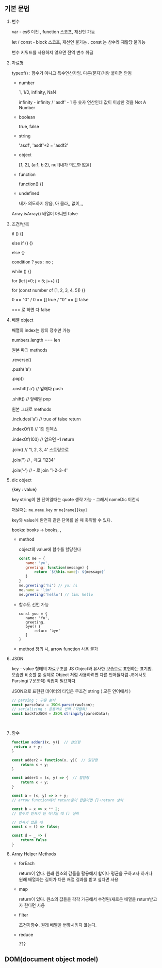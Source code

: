 ## 기본 문법

1. 변수

   var - es6 이전 , function 스코프, 재선언 가능

   let / const - block 스코프, 재선언 불가능 . const 는 상수라 재할당 불가능

   변수 키워드를 사용하지 않으면 전역 변수 취급

   

2. 자료형

   typeof()  : 함수가 아니고 특수연산자임. 다른(문자)거랑 붙이면 안됨

   * number

     1, 1/0, infinity, NaN 

     infinity - infinity / 'asdf' - 1 등 숫자 연산인데 값이 이상한 것을 Not A Number

   * boolean

     true, false

   * string

     'asdf', 'asdf'+2 = 'asdf2'

   * object

     [1, 2], {a:1, b:2}, null(내가 의도한 없음)

   * function

     function() {}

   * undefined

     내가 의도하지 않음, 아 몰라,, 없어,,,

   Array.isArray() 배열이 아니면 false



3. 조건/반복

   if () {}

   else if  () {}

   else {}

   condition ? yes : no ;

   while () {}

   for (let j=0; j < 5; j++) {}

   for (const number of [1, 2, 3, 4, 5]) {}

   0 == "0" / 0 == [] true / "0" == [] false

   === 로 하면 다 false

   

4. 배열 object

   배열의 index는 양의 정수만 가능

   numbers.length  === len

   

   원본 파괴 methods

   .reverse()

   .push('a')

   .pop()

   .unshift('a')  // 앞에다 push

   .shift()  // 앞에껄 pop

   

   원본 그대로 methods

   .includes('a')  // true of false return

   .indexOf(1)  // 1의 인덱스

   .indexOf(100)  // 없으면 -1 return

   .join() // '1, 2, 3, 4'  스트링으로

   .join('')  //  , 떼고 '1234'

   .join('-')  // - 로 join '1-2-3-4'

   

5. dic object

   {key : value}
   
   key string이 한 단어일때는 quote 생략 가능 - 그래서 nameDic 이런식
   
   꺼낼때는 `me.name.key` or `me[name][key]`
   
   key와 value에 완전히 같은 단어를 쓸 때 축약할 수 있다.
   
   books: books -> books, , 
   
   * method
   
     object의 value에 함수를 할당한다
   
     ```javascript
     const me = {
     	name: 'yu',
     	greeting: function(message) {
     		return `${this.name}: ${message}`
     	}
     }
     me.greeting('hi') // yu: hi
     me.name = 'lim'
     me.greeting('hello') // lim: hello
     ```
   
   * 함수도 선언 가능
   
     ```
     const you = {
     	name: 'Yu', 
     	greeting, 
     	bye() {
     		return 'bye'
     	}
     }
     ```
   
   * method 정의 시, arrow function 사용 불가



6. JSON

   key - value 형태의 자료구조를 JS Object와 유사한 모습으로 표현하는 표기법. 모습만 비슷할 뿐 실제로 Object 처럼 사용하려면 다른 언어들처럼 JS에서도 Parsing(구문분석) 작업이 필요하다.
   
   JSON으로 표현된 데이터의 타입은 무조건 string ( 모든 언어에서 )
   
   ```javascript
   // parsing : 구문 분석
   const parseData = JSON.parse(rawJson);
   // serializing : 공용어로 번역 (직렬화)
   const backToJSON = JSON.stringify(parseData);
   ```
   
   ​		

7. 함수

   ```javascript
   function adder1(x, y){  // 선언형
   	return x + y;
   }
   
   const adder2 = function(x, y){  // 할당형
       return x + y;
   }
   
   const adder3 = (x, y) => {  // 할당형
       return x + y;
   }
   
   const a = (x, y) => x + y;
   // arrow function에서 return문이 한줄이면 {}+return 생략
   
   const b = x => x ** 2;
   // 함수의 인자가 단 하나일 때 () 생략
   
   // 인자가 없을 때
   const c = () => false;
   
   const d = _ => {
       return false
   }
   ```
   
   

8. Array Helper Methods

   * forEach

     return이 없다. 원래 원소의 값들을 활용해서 합이나 평균을 구하고자 하거나 원래 배열과는 길이가 다른 배열 결과를 받고 싶다면 사용

   * map

     return이 있다. 원소의 값들을 각각 가공해서 수정된/새로운 배열을 return받고자 한다면 사용

   * filter

     조건자함수. 원래 배열을 변화시키지 않는다.

   * reduce

     ???



## DOM(document object model)



